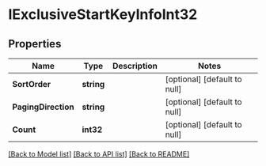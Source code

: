 # IExclusiveStartKeyInfoInt32

## Properties
Name | Type | Description | Notes
------------ | ------------- | ------------- | -------------
**SortOrder** | **string** |  | [optional] [default to null]
**PagingDirection** | **string** |  | [optional] [default to null]
**Count** | **int32** |  | [optional] [default to null]

[[Back to Model list]](../README.md#documentation-for-models) [[Back to API list]](../README.md#documentation-for-api-endpoints) [[Back to README]](../README.md)


